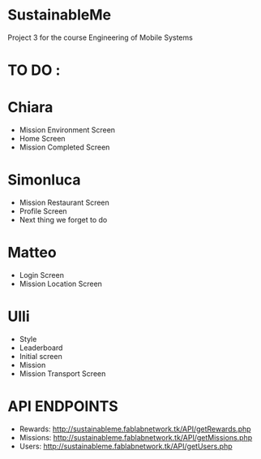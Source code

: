 # SustainableMe
Project 3 for the course Engineering of Mobile Systems

# TO DO :

# Chiara
- Mission Environment Screen
- Home Screen
- Mission Completed Screen

# Simonluca
- Mission Restaurant Screen
- Profile Screen
- Next thing we forget to do

# Matteo
- Login Screen
- Mission Location Screen

# Ulli
- Style
- Leaderboard
- Initial screen
- Mission
- Mission Transport Screen


# API ENDPOINTS
- Rewards: http://sustainableme.fablabnetwork.tk/API/getRewards.php
- Missions: http://sustainableme.fablabnetwork.tk/API/getMissions.php
- Users: http://sustainableme.fablabnetwork.tk/API/getUsers.php
